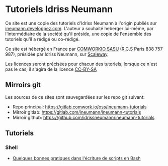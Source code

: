 # Tutoriels Idriss Neumann

Ce site est une copie des tutoriels d'Idriss Neumann à l'origin publiés sur [ineumann.developpez.com](https://ineumann.developpez.com). L'auteur a souhaité heberger lui-même, par l'intermédiaire de la société qu'il préside, une copie de l'ensemble des tutoriels qu'il a rédigé ou co-rédigé.

Ce site est hébergé en France par [COMWORKIO SASU](https://www.comwork.io) (R.C.S Paris 838 757 987), présidée par Idriss Neumann, sur [Scaleway](https://www.scaleway.com).

Les licences seront précisées pour chacun des tutoriels, lorsque ce n'est pas le cas, il s'agira de la licence [CC-BY-SA](./LICENCE)

## Mirroirs git

Les sources de ce sites sont sauvegardées sur les repo git suivant:

* Repo principal: https://gitlab.comwork.io/oss/ineumann-tutorials
* Mirroir gitlab: https://gitlab.com/ineumann/ineumann-tutorials
* Mirroir github: https://github.com/idrissneumann/ineumann-tutorials

## Tutoriels

### Shell

* [Quelques bonnes pratiques dans l'écriture de scripts en Bash](./shell/bash-bonnes-pratiques.md)
